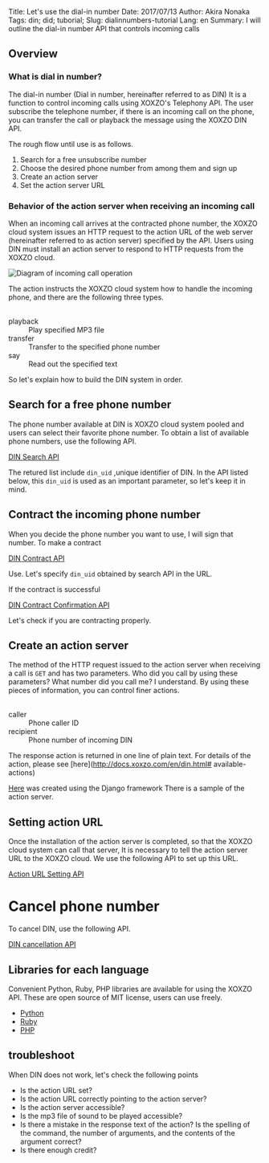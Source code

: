 Title: Let's use the dial-in number
Date: 2017/07/13
Author: Akira Nonaka
Tags: din; did; tuborial;
Slug: dialinnumbers-tutorial
Lang: en
Summary: I will outline the dial-in number API that controls incoming calls

## Overview

### What is dial in number?

The dial-in number (Dial in number, hereinafter referred to as DIN)
It is a function to control incoming calls using XOXZO's Telephony API.
The user subscribe the telephone number,
if there is an incoming call on the phone, you can transfer the call or playback the message using the XOXZO DIN API.

The rough flow until use is as follows.

1. Search for a free unsubscribe number
1. Choose the desired phone number from among them and sign up
1. Create an action server
1. Set the action server URL

### Behavior of the action server when receiving an incoming call
 
When an incoming call arrives at the contracted phone number, 
the XOXZO cloud system issues an HTTP request to the action URL of the web server (hereinafter referred to as action server) specified by the API.
Users using DIN must install an action server to respond to HTTP requests from the XOXZO cloud.

![Diagram of incoming call operation]({filename}/images/Tutorial/din-get-call-en.jpeg)

The action instructs the XOXZO cloud system how to handle the incoming phone, and there are the following three types.

<Dl>
     <Dt> playback
     <Dd> Play specified MP3 file
     <Dt> transfer
     <Dd> Transfer to the specified phone number
     <Dt> say
     <Dd> Read out the specified text
</Dl>

So let's explain how to build the DIN system in order.

## Search for a free phone number

The phone number available at DIN is XOXZO cloud system pooled and users can select their favorite phone number. 
To obtain a list of available phone numbers, use the following API.

[DIN Search API](http://docs.xoxzo.com/en/din.html#finding-a-dial-in-number-via-api)

The retured list include `din_uid` ,unique identifier of DIN.
In the API listed below, this `din_uid` is used as an important parameter, so let's keep it in mind.

## Contract the incoming phone number

When you decide the phone number you want to use, I will sign that number.
To make a contract

[DIN Contract API](http://docs.xoxzo.com/en/din.html#subscribing-to-a-dial-in-number-via-api)

Use. Let's specify `din_uid` obtained by search API in the URL.

If the contract is successful

[DIN Contract Confirmation API](http://docs.xoxzo.com/en/din.html#getting-the-list-of-subscribed-dial-in-numbers-via-api)

Let's check if you are contracting properly.

## Create an action server

The method of the HTTP request issued to the action server when receiving a call is `GET` and has two parameters.
Who did you call by using these parameters? What number did you call me? I understand.
By using these pieces of information, you can control finer actions.

<Dl>
    <Dt> caller
    <Dd> Phone caller ID
    <Dt> recipient
    <Dd> Phone number of incoming DIN
</Dl>

The response action is returned in one line of plain text.
For details of the action, please see [here](http://docs.xoxzo.com/en/din.html# available-actions)

[Here](https://github.com/xoxzo/din-action-server-demo) was created using the Django framework
There is a sample of the action server.

## Setting action URL

Once the installation of the action server is completed, so that the XOXZO cloud system can call that server,
It is necessary to tell the action server URL to the XOXZO cloud.
We use the following API to set up this URL.

[Action URL Setting API](http://docs.xoxzo.com/en/din.html#attach-an-action-to-the-dial-in-number-via-api)

# Cancel phone number

To cancel DIN, use the following API.

[DIN cancellation API](http://docs.xoxzo.com/en/din.html#subscribing-to-a-dial-in-number-via-api)

## Libraries for each language

Convenient Python, Ruby, PHP libraries are available for using the XOXZO API. These are open source of MIT license, users can use freely.

- [Python](https://github.com/xoxzo/xoxzo.cloudpy)
- [Ruby](https://github.com/xoxzo/xoxzo-cloudruby)
- [PHP](https://github.com/xoxzo/xoxzo.cloudphp)

## troubleshoot

When DIN does not work, let's check the following points

- Is the action URL set?
- Is the action URL correctly pointing to the action server?
- Is the action server accessible?
- Is the mp3 file of sound to be played accessible?
- Is there a mistake in the response text of the action? Is the spelling of the command, the number of arguments, and the contents of the argument correct?
- Is there enough credit?